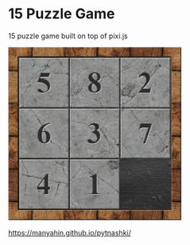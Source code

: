 # 15 Puzzle Game

15 puzzle game built on top of pixi.js

![screenshot](images/screen.png)

https://manyahin.github.io/pytnashki/
